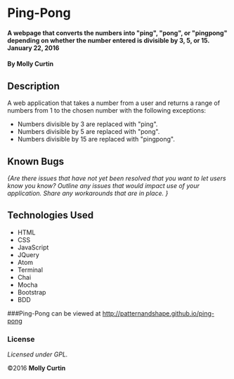 # Ping-Pong

#### A webpage that converts the numbers into "ping", "pong", or "pingpong" depending on whether the number entered is divisible by 3, 5, or 15.  January 22, 2016

#### By Molly Curtin

## Description

A web application that takes a number from a user and returns a range of numbers from 1 to the chosen number with the following exceptions:

* Numbers divisible by 3 are replaced with "ping".
* Numbers divisible by 5 are replaced with "pong".
* Numbers divisible by 15 are replaced with "pingpong".

## Known Bugs

_{Are there issues that have not yet been resolved that you want to let users know you know?  Outline any issues that would impact use of your application.  Share any workarounds that are in place. }_

## Technologies Used

* HTML
* CSS
* JavaScript
* JQuery
* Atom
* Terminal
* Chai
* Mocha
* Bootstrap
* BDD

###Ping-Pong can be viewed at http://patternandshape.github.io/ping-pong

### License

*Licensed under GPL.*

&copy;2016 **Molly Curtin**
